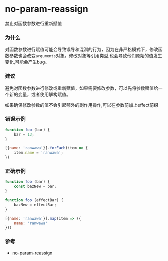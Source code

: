 # no-param-reassign

禁止对函数参数进行重新赋值

### 为什么

对函数参数进行赋值可能会导致误导和混淆的行为，因为在非严格模式下，修改函数参数也会改变`arguments`对象。修改对象等引用类型,也会导致他们原始的值发生变化,可能会产生bug。

### 建议

避免对函数参数进行修改或重新赋值，如果需要修改参数，可以先将参数赋值给一个新的变量，或者使用解构赋值。

如果确保修改参数的值不会引起额外的副作用操作,可以在参数前加上effect前缀

### 错误示例

```js
function foo (bar) {
    bar = 13;
}

[{name: 'ranwawa'}].forEach(item => {
    item.name = 'ranwawa';
})
```

### 正确示例

```js
function foo (bar) {
    const bazNew = bar;
}

function foo (effectBar) {
    bazNew = effectBar;
}

[{name: 'ranwawa'}].map(item => ({
    name: 'ranwawa'
}))
```

### 参考

- [no-param-reassign](https://eslint.org/docs/rules/no-param-reassign)